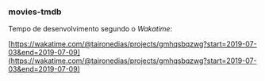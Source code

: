 ### movies-tmdb

Tempo de desenvolvimento segundo o *Wakatime*:

[https://wakatime.com/@taironedias/projects/gmhqsbqzwg?start=2019-07-03&end=2019-07-09](https://wakatime.com/@taironedias/projects/gmhqsbqzwg?start=2019-07-03&end=2019-07-09)

